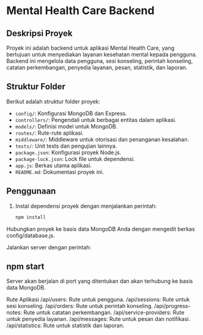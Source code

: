 # Mental Health Care Backend

## Deskripsi Proyek

Proyek ini adalah backend untuk aplikasi Mental Health Care, yang bertujuan untuk menyediakan layanan kesehatan mental kepada pengguna. Backend ini mengelola data pengguna, sesi konseling, perintah konseling, catatan perkembangan, penyedia layanan, pesan, statistik, dan laporan.

## Struktur Folder

Berikut adalah struktur folder proyek:

- `config/`: Konfigurasi MongoDB dan Express.
- `controllers/`: Pengendali untuk berbagai entitas dalam aplikasi.
- `models/`: Definisi model untuk MongoDB.
- `routes/`: Rute-rute aplikasi.
- `middleware/`: Middleware untuk otorisasi dan penanganan kesalahan.
- `tests/`: Unit tests dan pengujian lainnya.
- `package.json`: Konfigurasi proyek Node.js.
- `package-lock.json`: Lock file untuk dependensi.
- `app.js`: Berkas utama aplikasi.
- `README.md`: Dokumentasi proyek ini.

## Penggunaan

1. Instal dependensi proyek dengan menjalankan perintah:

   ```bash
   npm install
   ```

Hubungkan proyek ke basis data MongoDB Anda dengan mengedit berkas config/database.js.

Jalankan server dengan perintah:

## npm start

Server akan berjalan di port yang ditentukan dan akan terhubung ke basis data MongoDB.

Rute Aplikasi
/api/users: Rute untuk pengguna.
/api/sessions: Rute untuk sesi konseling.
/api/orders: Rute untuk perintah konseling.
/api/progress-notes: Rute untuk catatan perkembangan.
/api/service-providers: Rute untuk penyedia layanan.
/api/messages: Rute untuk pesan dan notifikasi.
/api/statistics: Rute untuk statistik dan laporan.
